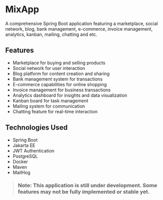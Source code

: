 # MixApp

A comprehensive Spring Boot application featuring a marketplace,
social network, blog, bank management, e-commerce, invoice 
management, analytics, kanban, mailing, chatting and etc.

## **Features**

* Marketplace for buying and selling products
* Social network for user interaction
* Blog platform for content creation and sharing
* Bank management system for transactions
* E-commerce capabilities for online shopping
* Invoice management for business transactions
* Analytics dashboard for insights and data visualization
* Kanban board for task management
* Mailing system for communication
* Chatting feature for real-time interaction

## **Technologies Used**

* Spring Boot
* Jakarta EE
* JWT Authentication
* PostgreSQL
* Docker
* Maven
* MailHog

> ###  **Note:** This application is still under development. Some features may not be fully implemented or stable yet.